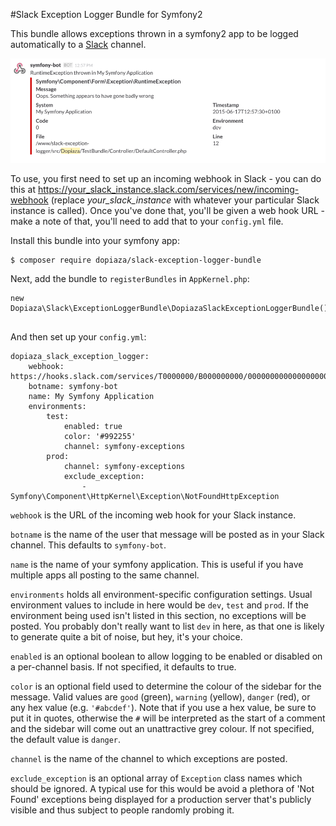 #Slack Exception Logger Bundle for Symfony2

This bundle allows exceptions thrown in a symfony2 app to be logged automatically to a [Slack](https://slack.com) channel.

![Alt text](Resources/documentation/exception.png)

To use, you first need to set up an incoming webhook in Slack - you can do this at https://your_slack_instance.slack.com/services/new/incoming-webhook (replace _your_slack_instance_ with whatever your particular Slack instance is called). Once you've done that, you'll be given a web hook URL - make a note of that, you'll need to add that to your `config.yml` file.

Install this bundle into your symfony app:

```
$ composer require dopiaza/slack-exception-logger-bundle
```

Next, add the bundle to `registerBundles` in `AppKernel.php`:

```
new Dopiaza\Slack\ExceptionLoggerBundle\DopiazaSlackExceptionLoggerBundle(),
            
```

And then set up your `config.yml`:

```
dopiaza_slack_exception_logger:
    webhook: https://hooks.slack.com/services/T0000000/B000000000/000000000000000000
    botname: symfony-bot
    name: My Symfony Application
    environments:
        test:
            enabled: true
            color: '#992255'
            channel: symfony-exceptions
        prod:
            channel: symfony-exceptions
            exclude_exception:
                - Symfony\Component\HttpKernel\Exception\NotFoundHttpException

```

`webhook` is the URL of the incoming web hook for your Slack instance.

`botname` is the name of the user that message will be posted as in your Slack channel. This defaults to `symfony-bot`.

`name` is the name of your symfony application. This is useful if you have multiple apps all posting to the same channel.

`environments` holds all environment-specific configuration settings. Usual environment values to include in here would be `dev`, `test` and `prod`. If the environment being used isn't listed in this section, no exceptions will be posted. You probably don't really want to list `dev` in here, as that one is likely to generate quite a bit of noise, but hey, it's your choice.

`enabled` is an optional boolean to allow logging to be enabled or disabled on a per-channel basis. If not specified, it defaults to true.

`color` is an optional field used to determine the colour of the sidebar for the message. Valid values are `good` (green), `warning` (yellow), `danger` (red), or any hex value (e.g. `'#abcdef'`). Note that if you use a hex value, be sure to put it in quotes, otherwise the `#` will be interpreted as the start of a comment and the sidebar will come out an unattractive grey colour. If not specified, the default value is `danger`.

`channel` is the name of the channel to which exceptions are posted. 

`exclude_exception` is an optional array of `Exception` class names which should be ignored. A typical use for this would be avoid a plethora of 'Not Found' exceptions being displayed for a production server that's publicly visible and thus subject to people randomly probing it. 

